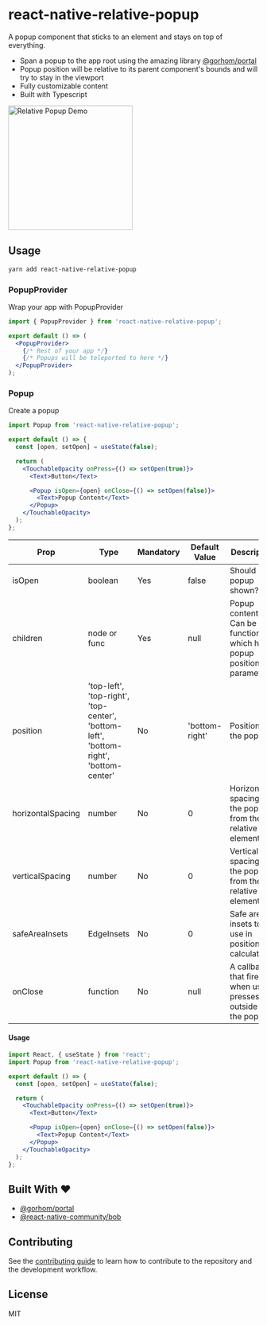 # react-native-relative-popup

A popup component that sticks to an element and stays on top of everything.

- Span a popup to the app root using the amazing library [@gorhom/portal](https://github.com/gorhom/react-native-portal)
- Popup position will be relative to its parent component's bounds and will try to stay in the viewport
- Fully customizable content
- Built with Typescript

<img src="./assets/demo.gif" alt="Relative Popup Demo" width="250" />

## Usage

```sh
yarn add react-native-relative-popup
```

### PopupProvider

Wrap your app with PopupProvider

```jsx
import { PopupProvider } from 'react-native-relative-popup';

export default () => (
  <PopupProvider>
    {/* Rest of your app */}
    {/* Popups will be teleported to here */}
  </PopupProvider>
);
```

### Popup

Create a popup

```jsx
import Popup from 'react-native-relative-popup';

export default () => {
  const [open, setOpen] = useState(false);

  return (
    <TouchableOpacity onPress={() => setOpen(true)}>
      <Text>Button</Text>

      <Popup isOpen={open} onClose={() => setOpen(false)}>
        <Text>Popup Content</Text>
      </Popup>
    </TouchableOpacity>
  );
};
```

| Prop | Type | Mandatory | Default Value | Description |
|-|-|-|-|-|
| isOpen | boolean | Yes | false | Should be popup shown? |
| children | node or func | Yes | null | Popup content. Can be a function which has popup position parameters |
| position | 'top-left', 'top-right', 'top-center', 'bottom-left', 'bottom-right', 'bottom-center' | No | 'bottom-right' | Position of the popup |
| horizontalSpacing | number | No | 0 | Horizontal spacing of the popup from the relative element |
| verticalSpacing | number | No | 0 | Vertical spacing of the popup from the relative element |
| safeAreaInsets | EdgeInsets | No | 0 | Safe area insets to use in positioning calculations. |
| onClose | function | No | null | A callback that fired when user presses outside of the popup |


#### Usage

```jsx
import React, { useState } from 'react';
import Popup from 'react-native-relative-popup';

export default () => {
  const [open, setOpen] = useState(false);

  return (
    <TouchableOpacity onPress={() => setOpen(true)}>
      <Text>Button</Text>

      <Popup isOpen={open} onClose={() => setOpen(false)}>
        <Text>Popup Content</Text>
      </Popup>
    </TouchableOpacity>
  );
};
```

<h2 id="built-with">Built With ❤️</h2>

- [@gorhom/portal](https://github.com/gorhom/react-native-portal)
- [@react-native-community/bob](https://github.com/react-native-community/bob)

## Contributing

See the [contributing guide](CONTRIBUTING.md) to learn how to contribute to the repository and the development workflow.

## License

MIT